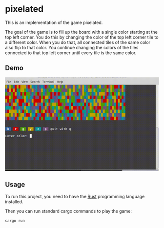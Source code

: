 # pixelated

This is an implementation of the game pixelated.

The goal of the game is to fill up the board with a single color starting at
the top left corner. You do this by changing the color of the top left corner
tile to a different color. When you do that, all connected tiles of the same
color also flip to that color. You continue changing the colors of the tiles
connected to that top left corner until every tile is the same color.

## Demo

![Demo GIF](demo.gif)

## Usage

To run this project, you need to have the [Rust][rust] programming language
installed.

Then you can run standard cargo commands to play the game:

```
cargo run
```

[rust]: https://www.rust-lang.org/
